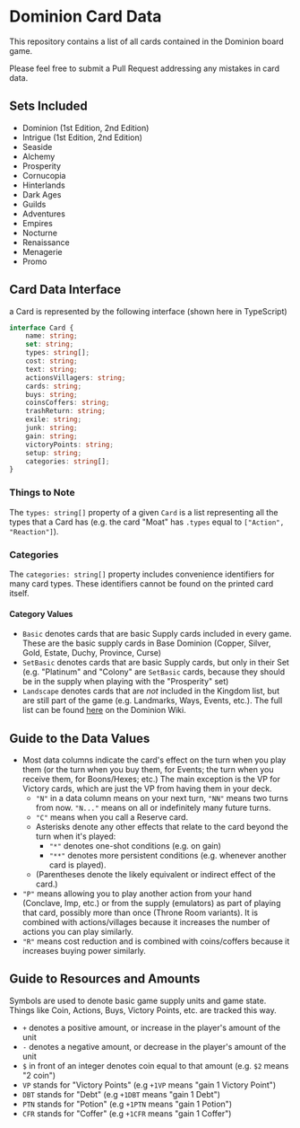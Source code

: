 # Dominion Card Data

This repository contains a list of all cards contained in the Dominion board game.

Please feel free to submit a Pull Request addressing any mistakes in card data.

## Sets Included

* Dominion (1st Edition, 2nd Edition)
* Intrigue (1st Edition, 2nd Edition)
* Seaside
* Alchemy
* Prosperity
* Cornucopia
* Hinterlands
* Dark Ages
* Guilds
* Adventures
* Empires
* Nocturne
* Renaissance
* Menagerie
* Promo

## Card Data Interface

a Card is represented by the following interface (shown here in TypeScript)

```typescript
interface Card {
    name: string;
    set: string;
    types: string[];
    cost: string;
    text: string;
    actionsVillagers: string;
    cards: string;
    buys: string;
    coinsCoffers: string;
    trashReturn: string;
    exile: string;
    junk: string;
    gain: string;
    victoryPoints: string;
    setup: string;
    categories: string[];
}
```

### Things to Note

The `types: string[]` property of a given `Card` is a list representing all the types that a Card has (e.g. the card "Moat" has `.types` equal to `["Action", "Reaction"]`).

### Categories

The `categories: string[]` property includes convenience identifiers for many card types. These identifiers cannot be found on the printed card itself.

#### Category Values

* `Basic` denotes cards that are basic Supply cards included in every game. These are the basic supply cards in Base Dominion (Copper, Silver, Gold, Estate, Duchy, Province, Curse)
* `SetBasic` denotes cards that are basic Supply cards, but only in their Set (e.g. "Platinum" and "Colony" are `SetBasic` cards, because they should be in the supply when playing with the "Prosperity" set)
* `Landscape` denotes cards that are *not* included in the Kingdom list, but are still part of the game (e.g. Landmarks, Ways, Events, etc.). The full list can be found [here](http://wiki.dominionstrategy.com/index.php/Landscape) on the Dominion Wiki.

## Guide to the Data Values

* Most data columns indicate the card's effect on the turn when you play them (or the turn when you buy them, for Events; the turn when you receive them, for Boons/Hexes; etc.) The main exception is the VP for Victory cards, which are just the VP from having them in your deck.
  * `"N"` in a data column means on your next turn, `"NN"` means two turns from now. `"N..."` means on all or indefinitely many future turns.
  * `"C"` means when you call a Reserve card.
  * Asterisks denote any other effects that relate to the card beyond the turn when it's played:
    * `"*"` denotes one-shot conditions (e.g. on gain)
    * `"**"` denotes more persistent conditions (e.g. whenever another card is played).
  * (Parentheses denote the likely equivalent or indirect effect of the card.)
* `"P"` means allowing you to play another action from your hand (Conclave, Imp, etc.) or from the supply (emulators) as part of playing that card, possibly more than once (Throne Room variants). It is combined with actions/villages because it increases the number of actions you can play similarly.
* `"R"` means cost reduction and is combined with coins/coffers because it increases buying power similarly.

## Guide to Resources and Amounts

Symbols are used to denote basic game supply units and game state. Things like Coin, Actions, Buys, Victory Points, etc. are tracked this way.

* `+` denotes a positive amount, or increase in the player's amount of the unit
* `-` denotes a negative amount, or decrease in the player's amount of the unit
* `$` in front of an integer denotes coin equal to that amount (e.g. `$2` means "2 coin")
* `VP` stands for "Victory Points" (e.g `+1VP` means "gain 1 Victory Point")
* `DBT` stands for "Debt" (e.g `+1DBT` means "gain 1 Debt")
* `PTN` stands for "Potion" (e.g `+1PTN` means "gain 1 Potion")
* `CFR` stands for "Coffer" (e.g `+1CFR` means "gain 1 Coffer")
